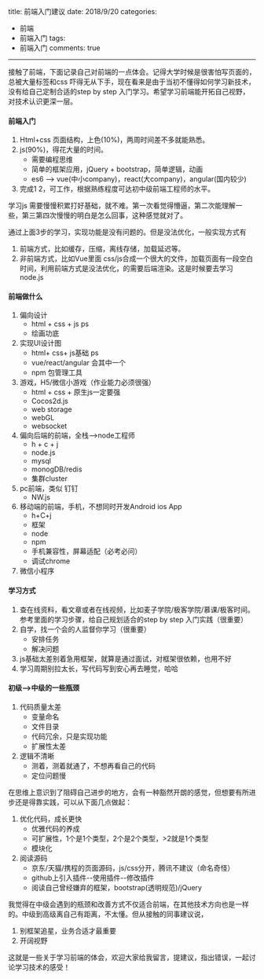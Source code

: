 
title: 前端入门建议
date: 2018/9/20
categories:
- 前端
- 前端入门
tags:
- 前端入门
comments: true
---

接触了前端，下面记录自己对前端的一点体会。记得大学时候是很害怕写页面的，总被大量标签和css 吓得无从下手，现在看来是由于当初不懂得如何学习新技术，没有给自己定制合适的step by step 入门学习。希望学习前端能开拓自己视野，对技术认识更深一层。

#### 前端入门
1. Html+css 页面结构，上色(10%)，两周时间差不多就能熟悉。
2. js(90%)，得花大量的时间。
    - 需要编程思维 
    - 简单的框架应用，jQuery + bootstrap，简单逻辑，动画
    - es6 --> vue(中小company)，react(大company)，angular(国内较少)
3. 完成1 2，可工作，根据熟练程度可达初中级前端工程师的水平。

学习js 需要慢慢积累打好基础，就不难。第一次看觉得懵逼，第二次能理解一些，第三第四次慢慢的明白是怎么回事，这种感觉就对了。

通过上面3步的学习，实现功能是没有问题的。但是没法优化，一般实现方式有
1. 前端方式，比如缓存，压缩，离线存储，加载延迟等。
2. 非前端方式，比如Vue里面 css/js合成一个很大的文件，加载页面有一段空白时间，利用前端方式是没法优化，的需要后端渲染。这是时候要去学习 node.js

#### 前端做什么
1. 偏向设计
    - html + css + js ps 
    - 绘画功底
2. 实现UI设计图
    - html+ css+ js基础 ps
    - vue/react/angular 会其中一个
    - npm 包管理工具
3. 游戏，H5/微信小游戏（作业能力必须很强）
    - html + css + 原生js一定要强
    - Cocos2d.js
    - web storage
    - webGL
    - websocket
4. 偏向后端的前端，全栈-->node工程师
    - h + c + j
    - node.js
    - mysql
    - monogDB/redis
    - 集群cluster
5. pc前端，类似 钉钉
    - NW.js
6. 移动端的前端，手机，不想同时开发Android ios App
    - h+C+j
    - 框架
    - node
    - npm
    - 手机兼容性，屏幕适配（必考必问）
    - 调试chrome
7. 微信小程序

#### 学习方式
1. 查在线资料，看文章或者在线视频，比如麦子学院/极客学院/慕课/极客时间。参考里面的学习步骤，给自己规划适合的step by step 入门实践（很重要）
2. 自学，找一个会的人监督你学习（很重要）
    - 安排任务
    - 解决问题
3. js基础太差别着急用框架，就算是通过面试，对框架很依赖，也用不好
4. 学习周期别拉太长，写代码写到安心再去睡觉，哈哈

#### 初级-->中级的一些瓶颈
1. 代码质量太差
    - 变量命名
    - 文件目录
    - 代码冗余，只是实现功能
    - 扩展性太差
2. 逻辑不清晰
    - 测着，测着就通了，不想再看自己的代码
    - 定位问题慢

在思维上意识到了阻碍自己进步的地方，会有一种豁然开朗的感觉，但想要有所进步还是得靠实践，可以从下面几点做起：
1. 优化代码，成长更快
    - 优雅代码的养成
    - 可扩展性，1个是1个类型，2个是2个类型，>2就是1个类型
    - 模块化
2. 阅读源码
    - 京东/天猫/携程的页面源码，js/css分开，腾讯不建议（命名奇怪）
    - github上引入插件--使用插件--修改插件
    - 阅读自己曾经嫌弃的框架，bootstrap(透明规范)/jQuery

我觉得在中级会遇到的瓶颈和改善方式不仅适合前端，在其他技术方向也是一样的。中级到高级离自己有距离，不太懂。但从接触的同事建议说，
1. 别框架追星，业务合适才最重要
2. 开阔视野


这就是一些关于学习前端的体会，欢迎大家给我留言，提建议，指出错误，一起讨论学习技术的感受！